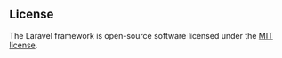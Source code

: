 

## License

The Laravel framework is open-source software licensed under the [MIT license](https://opensource.org/licenses/MIT).
